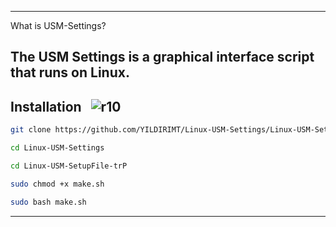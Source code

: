 -------------------------------------------------------------------------

What is USM-Settings? <br>

The USM Settings is a graphical interface script that runs on Linux.
--------------------------------------------------------------------------

Installation <img src="https://img.shields.io/badge/Version-BETA-black.svg?" alt="r10" hspace="10"  />
--------------------------------------------------------------------------

```bash
git clone https://github.com/YILDIRIMT/Linux-USM-Settings/Linux-USM-SetupFile-trP
```
```bash
cd Linux-USM-Settings
```
```bash
cd Linux-USM-SetupFile-trP
```
```bash
sudo chmod +x make.sh
```
```bash
sudo bash make.sh
```

--------------------------------------------------------------------------
